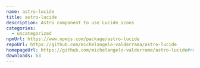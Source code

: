 ```yaml
---
name: astro-lucide
title: astro-lucide
description: Astro component to use Lucide icons
categories:
  - uncategorized
npmUrl: https://www.npmjs.com/package/astro-lucide
repoUrl: https://github.com/michelangelo-valderrama/astro-lucide
homepageUrl: https://github.com/michelangelo-valderrama/astro-lucide#readme
downloads: 63
---
```

